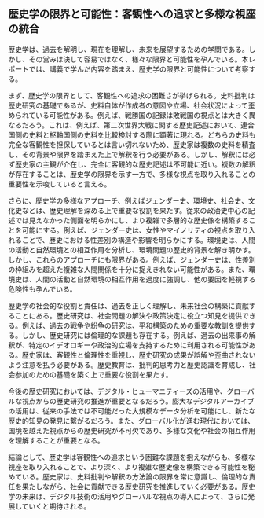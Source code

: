 ## 歴史学の限界と可能性：客観性への追求と多様な視座の統合

歴史学は、過去を解明し、現在を理解し、未来を展望するための学問である。しかし、その営みは決して容易ではなく、様々な限界と可能性を孕んでいる。本レポートでは、講義で学んだ内容を踏まえ、歴史学の限界と可能性について考察する。

まず、歴史学の限界として、客観性への追求の困難さが挙げられる。史料批判は歴史研究の基礎であるが、史料自体が作成者の意図や立場、社会状況によって歪められている可能性がある。例えば、戦勝国の記録は敗戦国の視点とは大きく異なるだろう。これは、例えば、第二次世界大戦に関する歴史記述において、連合国側の史料と枢軸国側の史料を比較検討する際に顕著に現れる。どちらの史料も完全な客観性を担保しているとは言い切れないため、歴史家は複数の史料を精査し、その背景や限界を踏まえた上で解釈を行う必要がある。しかし、解釈には必ず歴史家の主観が介在し、完全に客観的な歴史記述は不可能に近い。複数の解釈が存在することは、歴史学の限界を示す一方で、多様な視点を取り入れることの重要性を示唆していると言える。

さらに、歴史学の多様なアプローチ、例えばジェンダー史、環境史、社会史、文化史などは、歴史理解を深める上で重要な役割を果たす。従来の政治史中心の記述では見えなかった側面を明らかにし、より複雑で多層的な歴史像を構築することを可能にする。例えば、ジェンダー史は、女性やマイノリティの視点を取り入れることで、歴史における性差別の構造や影響を明らかにする。環境史は、人間の活動と自然環境との相互作用を分析し、環境問題の歴史的背景を解き明かす。しかし、これらのアプローチにも限界がある。例えば、ジェンダー史は、性差別の枠組みを超えた複雑な人間関係を十分に捉えきれない可能性がある。また、環境史は、人間の活動と自然環境の相互作用を過度に強調し、他の要因を軽視する危険性も孕んでいる。

歴史学の社会的な役割と責任は、過去を正しく理解し、未来社会の構築に貢献することにある。歴史研究は、社会問題の解決や政策決定に役立つ知見を提供できる。例えば、過去の戦争や紛争の研究は、平和構築のための重要な教訓を提供する。しかし、歴史研究には倫理的な課題も存在する。例えば、過去の出来事の解釈が、特定のイデオロギーや政治的立場を支持するために利用される可能性がある。歴史家は、客観性と倫理性を重視し、歴史研究の成果が誤解や歪曲されないよう注意を払う必要がある。歴史教育は、批判的思考力と歴史認識を育成し、社会参加のための基礎を築く上で重要な役割を果たす。

今後の歴史研究においては、デジタル・ヒューマニティーズの活用や、グローバルな視点からの歴史研究の推進が重要となるだろう。膨大なデジタルアーカイブの活用は、従来の手法では不可能だった大規模なデータ分析を可能にし、新たな歴史的知見の発見に繋がるだろう。また、グローバル化が進む現代においては、国境を越えた視点からの歴史研究が不可欠であり、多様な文化や社会の相互作用を理解することが重要となる。

結論として、歴史学は客観性への追求という困難な課題を抱えながらも、多様な視座を取り入れることで、より深く、より複雑な歴史像を構築できる可能性を秘めている。歴史家は、史料批判や解釈の方法論の限界を常に意識し、倫理的な責任を果たしながら、社会に貢献できる歴史研究を推進していく必要がある。歴史学の未来は、デジタル技術の活用やグローバルな視点の導入によって、さらに発展していくと期待される。
